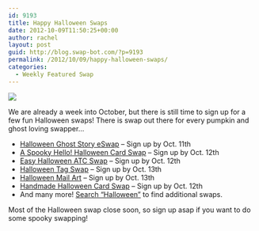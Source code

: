 ```yaml
---
id: 9193
title: Happy Halloween Swaps
date: 2012-10-09T11:50:25+00:00
author: rachel
layout: post
guid: http://blog.swap-bot.com/?p=9193
permalink: /2012/10/09/happy-halloween-swaps/
categories:
  - Weekly Featured Swap
---
```

![](http://blog.swap-bot.com/wp-content/uploads/2012/10/halloweenswaps.jpg)

We are already a week into October, but there is still time to sign up for a few fun Halloween swaps! There is swap out there for every pumpkin and ghost loving swapper&#8230;

  * [Halloween Ghost Story eSwap](http://www.swap-bot.com/swap/show/131392) &#8211; Sign up by Oct. 11th
  * [A Spooky Hello! Halloween Card Swap](http://www.swap-bot.com/swap/show/131327) &#8211; Sign up by Oct. 12th
  * [Easy Halloween ATC Swap](http://www.swap-bot.com/swap/show/131169) &#8211; Sign up by Oct. 12th
  * [Halloween Tag Swap](http://www.swap-bot.com/swap/show/131422) &#8211; Sign up by Oct. 13th
  * [Halloween Mail Art](http://www.swap-bot.com/swap/show/127734) &#8211; Sign up by Oct. 13th
  * [Handmade Halloween Card Swap](http://www.swap-bot.com/swap/show/131048) &#8211; Sign up by Oct. 12th
  * And many more! [Search &#8220;Halloween&#8221;](http://www.swap-bot.com/swap/search.php?action=search&query=Halloween&category=0&location=all&sort_by=Swap+Date) to find additional swaps.

Most of the Halloween swap close soon, so sign up asap if you want to do some spooky swapping!